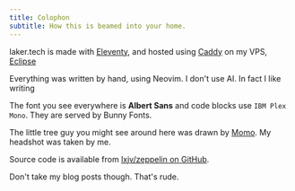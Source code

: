 ```yaml
---
title: Colophon
subtitle: How this is beamed into your home.
---
```


laker.tech is made with [Eleventy](https://11ty.dev), and hosted using [Caddy](https://caddyserver.com) on my VPS, [Eclipse](https://eclipse.laker.tech)

Everything was written by hand, using Neovim. I don't use AI. In fact I like writing

The font you see everywhere is **Albert Sans** and code blocks use `IBM Plex Mono`. They are served by Bunny Fonts.

The little tree guy you might see around here was drawn by [Momo](https://heyheymomo.com). My headshot was taken by me.

Source code is available from [lxjv/zeppelin on GitHub](https://github.com/lxjv/zeppelin).

Don't take my blog posts though. That's rude.
